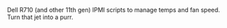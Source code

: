 Dell R710 (and other 11th gen) IPMI scripts to manage temps and fan speed. Turn that jet into a purr.


